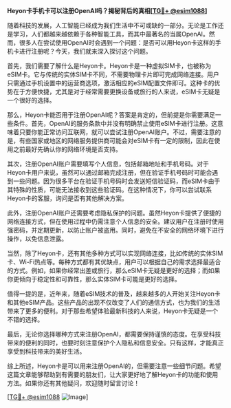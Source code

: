 **Heyon卡手机卡可以注册OpenAI吗？揭秘背后的真相[[TG💪+ @esim1088](https://t.me/s/esim1088)]**

随着科技的发展，人工智能已经成为我们生活中不可或缺的一部分。无论是工作还是学习，人们都越来越依赖于各种智能工具，而其中最著名的当属OpenAI。然而，很多人在尝试使用OpenAI时会遇到一个问题：是否可以用Heyon卡这样的手机卡进行注册呢？今天，我们就来深入探讨这个问题。

首先，我们需要了解什么是Heyon卡。Heyon卡是一种虚拟SIM卡，也被称为eSIM卡。它与传统的实体SIM卡不同，不需要物理卡片即可完成网络连接。用户只需通过手机设置中的运营商选项，激活相应的eSIM配置文件即可。这种卡的优势在于方便快捷，尤其是对于经常需要更换设备或旅行的人来说，eSIM卡无疑是一个很好的选择。

那么，Heyon卡能否用于注册OpenAI呢？答案是肯定的，但前提是你需要满足一些条件。首先，OpenAI的服务条款中并没有明确禁止使用eSIM卡进行注册。这意味着只要你能正常访问互联网，就可以尝试注册OpenAI账户。不过，需要注意的是，有些国家或地区的网络服务提供商可能会对eSIM卡有一定的限制，因此在使用之前最好先确认你的网络环境是否支持。

其次，注册OpenAI账户需要填写个人信息，包括邮箱地址和手机号码。对于Heyon卡用户来说，虽然可以通过邮箱完成注册，但在验证手机号码时可能会遇到一些问题。因为很多平台在验证手机号码时会发送短信验证码，而eSIM卡由于其特殊的性质，可能无法接收到这些验证码。在这种情况下，你可以尝试联系Heyon卡的客服，询问是否有其他解决方案。

此外，注册OpenAI账户还需要考虑隐私保护的问题。虽然Heyon卡提供了便捷的网络连接方式，但在使用过程中仍需注意个人信息的安全。建议用户在注册时使用强密码，并定期更新，以防止账户被盗用。同时，避免在不安全的网络环境下进行操作，以免信息泄露。

当然，除了Heyon卡，还有其他多种方式可以实现网络连接，比如传统的实体SIM卡、Wi-Fi热点等。每种方式都有其优缺点，用户可以根据自己的需求选择最适合的方式。例如，如果你经常出差或旅行，那么eSIM卡无疑是更好的选择；而如果你更倾向于稳定性和可靠性，那么实体SIM卡可能是更好的选择。

值得一提的是，近年来，随着eSIM技术的普及，越来越多的人开始关注Heyon卡和其他eSIM产品。这些产品的出现不仅改变了人们的通信方式，也为我们的生活带来了更多的便利。对于那些希望体验最新科技的人来说，Heyon卡无疑是一个不错的选择。

最后，无论你选择哪种方式来注册OpenAI，都需要保持谨慎的态度。在享受科技带来的便利的同时，也要时刻注意保护个人隐私和信息安全。只有这样，才能真正享受到科技带来的美好生活。

综上所述，Heyon卡是可以用来注册OpenAI的，但需要注意一些细节问题。希望这篇文章能够帮助到有需要的朋友们，让大家更好地了解Heyon卡的功能和使用方法。如果你还有其他疑问，欢迎随时留言讨论！

[[TG💪+ @esim1088](https://t.me/s/esim1088) ![Image](https://i.postimg.cc/4NQfJmqS/Snipaste-2025-05-13-00-14-12.png)]